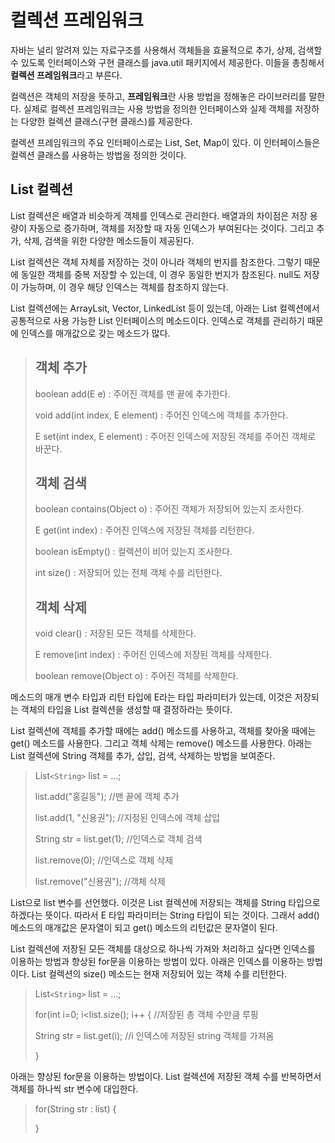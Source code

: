 # 컬렉션 프레임워크
자바는 널리 알려져 있는 자료구조를 사용해서 객체들을 효율적으로 추가, 상제, 검색할 수 있도록 인터페이스와 구현 클래스를 java.util 패키지에서 제공한다. 이들을 총칭해서 **컬렉션 프레임워크**라고 부른다.

컬렉션은 객체의 저장을 뜻하고, **프레임워크**란 사용 방법을 정해놓은 라이브러리를 말한다. 실제로 컬렉션 프레임워크는 사용 방법을 정의한 인터페이스와 실제 객체를 저장하는 다양한 컬렉션 클래스(구현 클래스)를 제공한다.

컬렉션 프레임워크의 주요 인터페이스로는 List, Set, Map이 있다. 이 인터페이스들은 컬렉션 클래스를 사용하는 방법을 정의한 것이다.

## List 컬렉션
List 컬렉션은 배열과 비슷하게 객체를 인덱스로 관리한다. 배열과의 차이점은 저장 용량이 자동으로 증가하며, 객체를 저장할 때 자동 인덱스가 부여된다는 것이다. 그리고 추가, 삭제, 검색을 위한 다양한 메소드들이 제공된다.

List 컬렉션은 객체 자체를 저장하는 것이 아니라 객체의 번지를 참조한다. 그렇기 때문에 동일한 객체를 중복 저장할 수 있는데, 이 경우 동일한 번지가 참조된다. null도 저장이 가능하며, 이 경우 해당 인덱스는 객체를 참조하지 않는다.

List 컬렉션에는 ArrayLsit, Vector, LinkedList 등이 있는데, 아래는 List 컬렉션에서 공통적으로 사용 가능한 List 인터페이스의 메소드이다. 인덱스로 객체를 관리하기 때문에 인덱스를 매개값으로 갖는 메소드가 많다.

> ## 객체 추가
>
> boolean add(E e) : 주어진 객체를 맨 끝에 추가한다.
>
> void add(int index, E element) : 주어진 인덱스에 객체를 추가한다.
>
> E set(int index, E element) : 주어진 인덱스에 저장된 객체를 주어진 객체로 바꾼다.
>
> ## 객체 검색
>
> boolean contains(Object o) : 주어진 객체가 저장되어 있는지 조사한다.
>
> E get(int index) : 주어진 인덱스에 저장된 객체를 리턴한다.
>
> boolean isEmpty() : 컬렉션이 비어 있는지 조사한다.
>
> int size() : 저장되어 있는 전체 객체 수를 리턴한다.
>
> ## 객체 삭제
>
> void clear() : 저장된 모든 객체를 삭제한다.
>
> E remove(int index) : 주어진 인덱스에 저장된 객체를 삭제한다.
>
> boolean remove(Object o) : 주어진 객체를 삭제한다.

메소드의 매개 변수 타입과 리턴 타입에 E라는 타입 파라미터가 있는데, 이것은 저장되는 객체의 타입을 List 컬렉션을 생성할 때 결정하라는 뜻이다.

List 컬렉션에 객체를 추가할 때에는 add() 메소드를 사용하고, 객체를 찾아올 때에는 get() 메소드를 사용한다. 그리고 객체 삭제는 remove() 메소드를 사용한다. 아래는 List 컬렉션에 String 객체를 추가, 삽입, 검색, 삭제하는 방법을 보여준다.

> List``<String>`` list = ...;
>
> list.add("홍길동"); //맨 끝에 객체 추가
>
> list.add(1, "신용권"); //지정된 인덱스에 객체 삽입
>
> String str = list.get(1); //인덱스로 객체 검색
>
> list.remove(0); //인덱스로 객체 삭제
>
> list.remove("신용권"); //객체 삭제

List<String>으로 list 변수를 선언했다. 이것은 List 컬렉션에 저장되는 객체를 String 타입으로 하겠다는 뜻이다. 따라서 E 타입 파라미터는 String 타입이 되는 것이다. 그래서 add() 메소드의 매개값은 문자열이 되고 get() 메소드의 리턴값은 문자열이 된다.

List 컬렉션에 저장된 모든 객체를 대상으로 하나씩 가져와 처리하고 싶다면 인덱스를 이용하는 방법과 향상된 for문을 이용하는 방법이 있다. 아래은 인덱스를 이용하는 방법이다. List 컬렉션의 size() 메소드는 현재 저장되어 있는 객체 수를 리턴한다.

> List``<String>`` list = ...;
>
> for(int i=0; i<list.size(); i++ { //저장된 총 객체 수만큼 루핑
>
> String str = list.get(i); //i 인덱스에 저장된 string 객체를 가져옴
>
> }

아래는 향상된 for문을 이용하는 방법이다. List 컬렉션에 저장된 객체 수를 반복하면서 객체를 하나씩 str 변수에 대입한다.

> for(String str : list) {
>
> }

